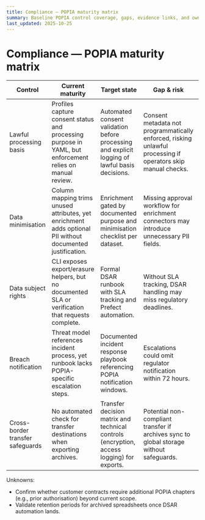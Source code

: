 ```yaml
---
title: Compliance — POPIA maturity matrix
summary: Baseline POPIA control coverage, gaps, evidence links, and owners for Hotpass.
last_updated: 2025-10-25
---
```


# Compliance — POPIA maturity matrix

| Control                          | Current maturity                                                                                           | Target state                                                                                   | Gap & risk                                                                                                   | Risk severity | Evidence                                                                                                                                                                                                                 | Control owner         | Remediation                                                                                           |
| -------------------------------- | ---------------------------------------------------------------------------------------------------------- | ---------------------------------------------------------------------------------------------- | ------------------------------------------------------------------------------------------------------------ | ------------- | ------------------------------------------------------------------------------------------------------------------------------------------------------------------------------------------------------------------------ | --------------------- | ----------------------------------------------------------------------------------------------------- |
| Lawful processing basis          | Profiles capture consent status and processing purpose in YAML, but enforcement relies on manual review.   | Automated consent validation before processing and explicit logging of lawful basis decisions. | Consent metadata not programmatically enforced, risking unlawful processing if operators skip manual checks. | High          | [`docs/how-to-guides/configure-pipeline.md`](../../how-to-guides/configure-pipeline.md); [`src/hotpass/compliance.py`](../../../src/hotpass/compliance.py) consent checks; Prefect flow logs under `data/logs/prefect/`. | Product & Engineering | [Backlog: POPIA-001](../remediation-backlog.md#popia-001-automate-consent-validation)                 |
| Data minimisation                | Column mapping trims unused attributes, yet enrichment adds optional PII without documented justification. | Enrichment gated by documented purpose and minimisation checklist per dataset.                 | Missing approval workflow for enrichment connectors may introduce unnecessary PII fields.                    | Medium        | [`docs/explanations/data-quality-strategy.md`](../../explanations/data-quality-strategy.md); [`src/hotpass/enrichment.py`](../../../src/hotpass/enrichment.py).                                                          | Data Governance       | [Backlog: POPIA-002](../remediation-backlog.md#popia-002-document-enrichment-minimisation-checklists) |
| Data subject rights              | CLI exposes export/erasure helpers, but no documented SLA or verification that requests complete.          | Formal DSAR runbook with SLA tracking and Prefect automation.                                  | Without SLA tracking, DSAR handling may miss regulatory deadlines.                                           | High          | [`docs/reference/cli.md`](../../reference/cli.md); [`docs/roadmap.md`](../../roadmap.md); DSAR artefacts to be stored in `data/compliance/dsar/`.                                                                        | Support & Engineering | [Backlog: POPIA-003](../remediation-backlog.md#popia-003-implement-dsar-tracking)                     |
| Breach notification              | Threat model references incident process, yet runbook lacks POPIA-specific escalation steps.               | Documented incident response playbook referencing POPIA notification windows.                  | Escalations could omit regulator notification within 72 hours.                                               | Medium        | [`docs/security/threat-model.md`](../../security/threat-model.md); Prefect run logs (`data/logs/`).                                                                                                                      | Security              | [Backlog: POPIA-004](../remediation-backlog.md#popia-004-extend-incident-playbook)                    |
| Cross-border transfer safeguards | No automated check for transfer destinations when exporting archives.                                      | Transfer decision matrix and technical controls (encryption, access logging) for exports.      | Potential non-compliant transfer if archives sync to global storage without safeguards.                      | Medium        | [`docs/explanations/architecture.md`](../../explanations/architecture.md); `dist/` export pipeline logs.                                                                                                                 | Platform              | [Backlog: POPIA-005](../remediation-backlog.md#popia-005-define-transfer-controls)                    |

Unknowns:

- Confirm whether customer contracts require additional POPIA chapters (e.g., prior authorisation) beyond current scope.
- Validate retention periods for archived spreadsheets once DSAR automation lands.

